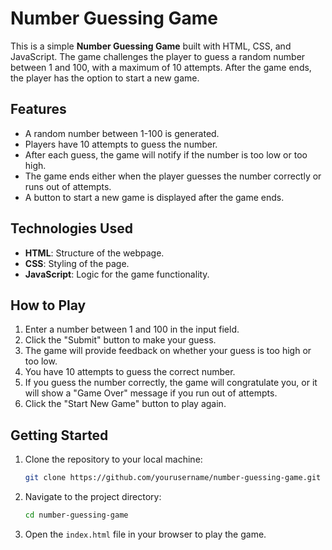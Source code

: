 # Number Guessing Game

This is a simple **Number Guessing Game** built with HTML, CSS, and JavaScript. The game challenges the player to guess a random number between 1 and 100, with a maximum of 10 attempts. After the game ends, the player has the option to start a new game.

## Features
- A random number between 1-100 is generated.
- Players have 10 attempts to guess the number.
- After each guess, the game will notify if the number is too low or too high.
- The game ends either when the player guesses the number correctly or runs out of attempts.
- A button to start a new game is displayed after the game ends.

## Technologies Used
- **HTML**: Structure of the webpage.
- **CSS**: Styling of the page.
- **JavaScript**: Logic for the game functionality.

## How to Play
1. Enter a number between 1 and 100 in the input field.
2. Click the "Submit" button to make your guess.
3. The game will provide feedback on whether your guess is too high or too low.
4. You have 10 attempts to guess the correct number.
5. If you guess the number correctly, the game will congratulate you, or it will show a "Game Over" message if you run out of attempts.
6. Click the "Start New Game" button to play again.

## Getting Started

1. Clone the repository to your local machine:
    ```bash
    git clone https://github.com/yourusername/number-guessing-game.git
    ```

2. Navigate to the project directory:
    ```bash
    cd number-guessing-game
    ```

3. Open the `index.html` file in your browser to play the game.
